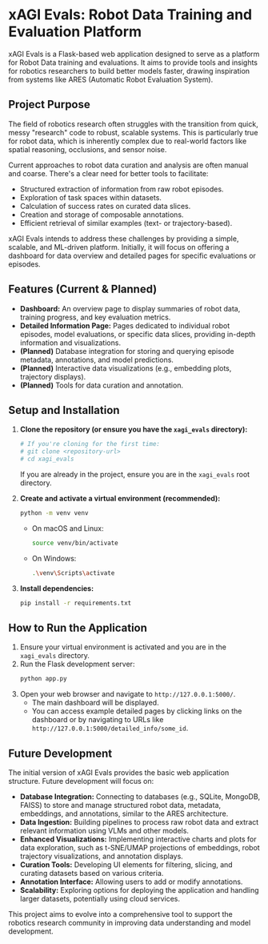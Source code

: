 # xAGI Evals: Robot Data Training and Evaluation Platform

xAGI Evals is a Flask-based web application designed to serve as a platform for Robot Data training and evaluations. It aims to provide tools and insights for robotics researchers to build better models faster, drawing inspiration from systems like ARES (Automatic Robot Evaluation System).

## Project Purpose

The field of robotics research often struggles with the transition from quick, messy "research" code to robust, scalable systems. This is particularly true for robot data, which is inherently complex due to real-world factors like spatial reasoning, occlusions, and sensor noise.

Current approaches to robot data curation and analysis are often manual and coarse. There's a clear need for better tools to facilitate:
- Structured extraction of information from raw robot episodes.
- Exploration of task spaces within datasets.
- Calculation of success rates on curated data slices.
- Creation and storage of composable annotations.
- Efficient retrieval of similar examples (text- or trajectory-based).

xAGI Evals intends to address these challenges by providing a simple, scalable, and ML-driven platform. Initially, it will focus on offering a dashboard for data overview and detailed pages for specific evaluations or episodes.

## Features (Current & Planned)

*   **Dashboard:** An overview page to display summaries of robot data, training progress, and key evaluation metrics.
*   **Detailed Information Page:** Pages dedicated to individual robot episodes, model evaluations, or specific data slices, providing in-depth information and visualizations.
*   **(Planned)** Database integration for storing and querying episode metadata, annotations, and model predictions.
*   **(Planned)** Interactive data visualizations (e.g., embedding plots, trajectory displays).
*   **(Planned)** Tools for data curation and annotation.

## Setup and Installation

1.  **Clone the repository (or ensure you have the `xagi_evals` directory):**
    ```bash
    # If you're cloning for the first time:
    # git clone <repository-url>
    # cd xagi_evals
    ```
    If you are already in the project, ensure you are in the `xagi_evals` root directory.

2.  **Create and activate a virtual environment (recommended):**
    ```bash
    python -m venv venv
    ```
    *   On macOS and Linux:
        ```bash
        source venv/bin/activate
        ```
    *   On Windows:
        ```bash
        .\venv\Scripts\activate
        ```

3.  **Install dependencies:**
    ```bash
    pip install -r requirements.txt
    ```

## How to Run the Application

1.  Ensure your virtual environment is activated and you are in the `xagi_evals` directory.
2.  Run the Flask development server:
    ```bash
    python app.py
    ```
3.  Open your web browser and navigate to `http://127.0.0.1:5000/`.
    *   The main dashboard will be displayed.
    *   You can access example detailed pages by clicking links on the dashboard or by navigating to URLs like `http://127.0.0.1:5000/detailed_info/some_id`.

## Future Development

The initial version of xAGI Evals provides the basic web application structure. Future development will focus on:

*   **Database Integration:** Connecting to databases (e.g., SQLite, MongoDB, FAISS) to store and manage structured robot data, metadata, embeddings, and annotations, similar to the ARES architecture.
*   **Data Ingestion:** Building pipelines to process raw robot data and extract relevant information using VLMs and other models.
*   **Enhanced Visualizations:** Implementing interactive charts and plots for data exploration, such as t-SNE/UMAP projections of embeddings, robot trajectory visualizations, and annotation displays.
*   **Curation Tools:** Developing UI elements for filtering, slicing, and curating datasets based on various criteria.
*   **Annotation Interface:** Allowing users to add or modify annotations.
*   **Scalability:** Exploring options for deploying the application and handling larger datasets, potentially using cloud services.

This project aims to evolve into a comprehensive tool to support the robotics research community in improving data understanding and model development.
